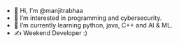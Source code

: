 - 👋 Hi, I’m @manjitrabhaa
- 👀 I’m interested in programming and cybersecurity.
- 🌱 I’m currently learning python, java, C++ and AI & ML.
- ✍️ Weekend Developer :)
<!---
manjitrabhaa/manjitrabhaa is a ✨ special ✨ repository because its `README.md` (this file) appears on your GitHub profile.
You can click the Preview link to take a look at your changes.
--->
